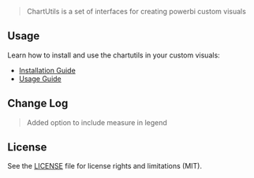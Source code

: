 > ChartUtils is a set of interfaces for creating powerbi custom visuals

## Usage
Learn how to install and use the chartutils in your custom visuals:
* [Installation Guide](https://github.com/maqsoftware/RingChart/tree/master/packages/maq-visuals-legend-chartutils/docs/usage/installation-guide.md)
* [Usage Guide](https://github.com/maqsoftware/RingChart/tree/master/packages/maq-visuals-legend-chartutils/docs/usage/usage-guide.md)

## Change Log
> Added option to include measure in legend

## License
See the [LICENSE](./LICENSE) file for license rights and limitations (MIT).

